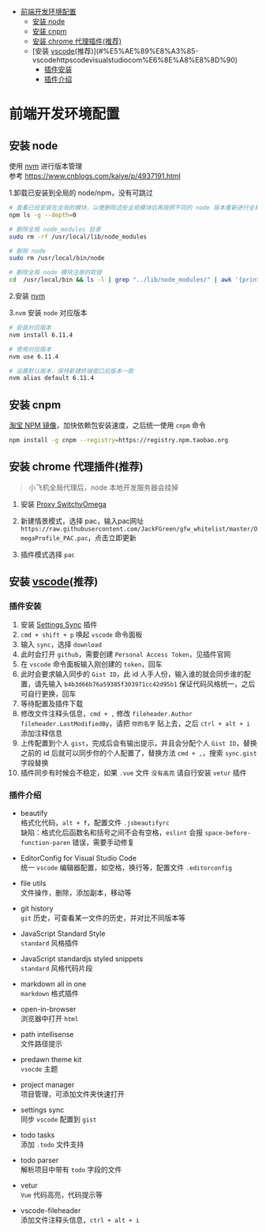 - [前端开发环境配置](#%E5%89%8D%E7%AB%AF%E5%BC%80%E5%8F%91%E7%8E%AF%E5%A2%83%E9%85%8D%E7%BD%AE)
  - [安装 node](#%E5%AE%89%E8%A3%85-node)
  - [安装 cnpm](#%E5%AE%89%E8%A3%85-cnpm)
  - [安装 chrome 代理插件(推荐)](#%E5%AE%89%E8%A3%85-chrome-%E4%BB%A3%E7%90%86%E6%8F%92%E4%BB%B6%E6%8E%A8%E8%8D%90)
  - [安装 [vscode](https://code.visualstudio.com/)(推荐)](#%E5%AE%89%E8%A3%85-vscodehttpscodevisualstudiocom%E6%8E%A8%E8%8D%90)
    - [插件安装](#%E6%8F%92%E4%BB%B6%E5%AE%89%E8%A3%85)
    - [插件介绍](#%E6%8F%92%E4%BB%B6%E4%BB%8B%E7%BB%8D)

# 前端开发环境配置

## 安装 node
使用 [nvm](https://github.com/creationix/nvm) 进行版本管理  
参考 https://www.cnblogs.com/kaiye/p/4937191.html

1.卸载已安装到全局的 node/npm，没有可跳过
```bash
# 查看已经安装在全局的模块，以便删除这些全局模块后再按照不同的 node 版本重新进行全局安装
npm ls -g --depth=0

# 删除全局 node_modules 目录
sudo rm -rf /usr/local/lib/node_modules 

# 删除 node
sudo rm /usr/local/bin/node

# 删除全局 node 模块注册的软链
cd  /usr/local/bin && ls -l | grep "../lib/node_modules/" | awk '{print $9}'| xargs rm
```

2.安装 [nvm](https://github.com/creationix/nvm#installation)

3.`nvm` 安装 `node` 对应版本
```bash
# 安装对应版本
nvm install 6.11.4

# 使用对应版本
nvm use 6.11.4

# 设置默认版本，保持新建终端窗口后版本一致
nvm alias default 6.11.4
```

## 安装 cnpm
[淘宝 NPM 镜像](http://npm.taobao.org/)，加快依赖包安装速度，之后统一使用 `cnpm` 命令

```bash
npm install -g cnpm --registry=https://registry.npm.taobao.org
```

## 安装 chrome 代理插件(推荐)
> 小飞机全局代理后，node 本地开发服务器会挂掉

1. 安装 [Proxy SwitchyOmega](https://chrome.google.com/webstore/detail/proxy-switchyomega/padekgcemlokbadohgkifijomclgjgif?utm_source=chrome-ntp-icon)

2. 新建情景模式，选择 pac，输入pac网址 `https://raw.githubusercontent.com/JackFGreen/gfw_whitelist/master/OmegaProfile_PAC.pac`，点击立即更新

3. 插件模式选择 `pac`

## 安装 [vscode](https://code.visualstudio.com/)(推荐)

### 插件安装
1. 安装 [Settings Sync](https://marketplace.visualstudio.com/items?itemName=Shan.code-settings-sync) 插件
2. `cmd + shift + p` 唤起 `vscode` 命令面板
3. 输入 `sync`，选择 `download`
4. 此时会打开 `github`，需要创建 `Personal Access Token`，见插件官网
5. 在 `vscode` 命令面板输入刚创建的 `token`，回车
6. 此时会要求输入同步的 `Gist ID`，此 id 人手人份，输入谁的就会同步谁的配置，请先输入 `b4b3d66b76a59385f303971cc42d95b1` 保证代码风格统一，之后可自行更换，回车
7. 等待配置及插件下载
8. 修改文件注释头信息，`cmd + ,` 修改 `fileheader.Author` `fileheader.LastModifiedBy`，请把 `你的名字` 贴上去，之后 `ctrl + alt + i` 添加注释信息
9. 上传配置到个人 `gist`，完成后会有输出提示，并且会分配个人 `Gist ID`，替换之前的 id 后就可以同步你的个人配置了，替换方法 `cmd + ,`，搜索 `sync.gist` 字段替换
10. 插件同步有时候会不稳定，如果 `.vue` 文件 `没有高亮` 请自行安装 `vetur` 插件

### 插件介绍

- beautify  
格式化代码，`alt + f`，配置文件 `.jsbeautifyrc`  
缺陷：格式化后函数名和括号之间不会有空格，`eslint` 会报 `space-before-function-paren` 错误，需要手动修复

- EditorConfig for Visual Studio Code  
统一 `vscode` 编辑器配置，如空格，换行等，配置文件 `.editorconfig`

- file utils  
文件操作，删除，添加副本，移动等

- git history  
`git` 历史，可查看某一文件的历史，并对比不同版本等

- JavaScript Standard Style  
`standard` 风格插件

- JavaScript standardjs styled snippets  
`standard` 风格代码片段

- markdown all in one  
`markdown` 格式插件

- open-in-browser  
浏览器中打开 `html`

- path intellisense  
文件路径提示

- predawn theme kit  
`vsocde` 主题

- project manager  
项目管理，可添加文件夹快速打开

- settings sync  
同步 `vscode` 配置到 `gist`

- todo tasks  
添加 `.todo` 文件支持

- todo parser  
解析项目中带有 `todo` 字段的文件

- vetur  
`Vue` 代码高亮，代码提示等

- vscode-fileheader  
添加文件注释头信息，`ctrl + alt + i`
